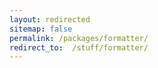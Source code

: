 ```yaml
---
layout: redirected
sitemap: false
permalink: /packages/formatter/
redirect_to:  /stuff/formatter/
---
```

